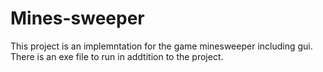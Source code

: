 # Mines-sweeper

This project is an implemntation for the game minesweeper including gui.
There is an exe file to run in addtition to the project.
